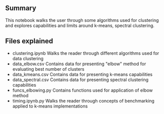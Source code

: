 ## Summary
This notebook walks the user through some algorithms used for clustering and explores
capabilities and limits around k-means, spectral clustering. 

## Files explained
* clustering.ipynb    Walks the reader through different algorithms used for data clustering
* data_elbow.csv      Contains data for presenting "elbow" method for evaluating best number of clusters                  
* data_kmeans.csv     Contains data for presenting k-means capabilities
* data_spectral.csv   Contains data for presenting spectral clustering capabilities
* funcs_elbowing.py   Contains functions used for application of elbow method
* timing.ipynb.py     Walks the reader through concepts of benchmarking applied to k-means implementations 
